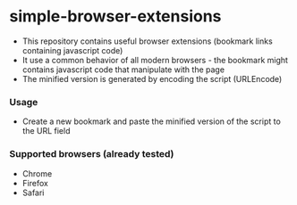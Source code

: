 # simple-browser-extensions

- This repository contains useful browser extensions (bookmark links containing javascript code)
- It use a common behavior of all modern browsers - the bookmark might contains javascript code that manipulate with the page
- The minified version is generated by encoding the script (URLEncode)

### Usage
- Create a new bookmark and paste the minified version of the script to the URL field

### Supported browsers (already tested)
- Chrome
- Firefox
- Safari
